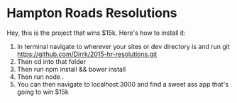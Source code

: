 Hampton Roads Resolutions
=================

Hey, this is the project that wins $15k. Here's how to install it:
1. In terminal navigate to wherever your sites or dev directory is and run git https://github.com/Dirrk/2015-hr-resolutions.git <optional name of what you want to call the folder>
2. Then cd into that folder
3. Then run npm install && bower install
4. Then run node .
5. You can then navigate to localhost:3000 and find a sweet ass app that's going to win $15k
